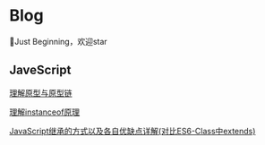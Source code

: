# Blog
💎Just Beginning，欢迎star
## JaveScript
[理解原型与原型链](https://github.com/jiaweiCao/Blog/issues/3)

[理解instanceof原理](https://github.com/jiaweiCao/Blog/issues/2)

[JavaScript继承的方式以及各自优缺点详解(对比ES6-Class中extends)](https://github.com/jiaweiCao/Blog/issues/1)
